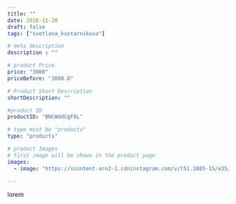 ```yaml
---
title: ""
date: 2016-11-20
draft: false
tags: ["svetlana_kustarnikova"]

# meta description
description : ""

# product Price
price: "3000"
priceBefore: "3600.0"

# Product Short Description
shortDescription: ""

#product ID
productID: "BNCWddCgF8L"

# type must be "products"
type: "products"

# product Images
# first image will be shown in the product page
images:
  - image: "https://scontent-arn2-1.cdninstagram.com/v/t51.2885-15/e35/15034540_985981061513855_6520626628756766720_n.jpg?se=7&tp=1&_nc_ht=scontent-arn2-1.cdninstagram.com&_nc_cat=111&_nc_ohc=A194ACJWKigAX-Y-UNu&ccb=7-4&oh=0d39aa436c0d4ae137ff8ffc9c817885&oe=60817E91&ig_cache_key=MTM4Nzc3MDQxNjI1MjA4Mzk3OQ%3D%3D.2-ccb7-4"

---
```

lorem

